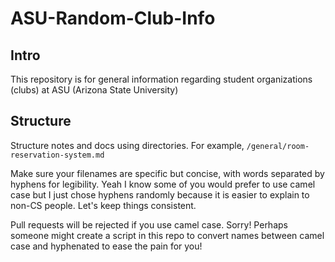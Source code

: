 # ASU-Random-Club-Info

## Intro

This repository is for general information regarding student organizations (clubs) at ASU (Arizona State University)

## Structure

Structure notes and docs using directories. For example, `/general/room-reservation-system.md`

Make sure your filenames are specific but concise, with words separated by hyphens for legibility. Yeah I know some of you would prefer to use camel case but I just chose hyphens randomly because it is easier to explain to non-CS people. Let's keep things consistent.

Pull requests will be rejected if you use camel case. Sorry! Perhaps someone might create a script in this repo to convert names between camel case and hyphenated to ease the pain for you!
